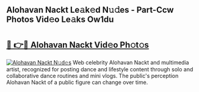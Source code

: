 ## Alohavan Nackt Le𝚊k𝚎d N𝚞𝚍es - Part-Ccw Photos Vid𝚎o Le𝚊ks Ow1du

# <h2><a href="http://fb4xy97.evod.top/?m=Alohavan+Nackt">🔗 👉🔴 Alohavan Nackt Vid𝚎o Ph𝚘t𝚘s</a></h2>

[![Alohavan Nackt N𝚞d𝚎s](https://i.imgur.com/8V9OHl7.gif)](http://fb4xy97.evod.top/?m=Alohavan+Nackt)
Web celebrity Alohavan Nackt and multimedia artist, recognized for posting dance and lifestyle content through solo and collaborative dance routines and mini vlogs. The public's perception Alohavan Nackt of a public figure can change over time. 
